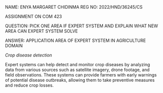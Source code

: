 NAME: ENYA MARGARET CHIDINMA
REG NO: 2022/HND/36245/CS

ASSIGNMENT ON COM 423 

QUESTION:
PICK ONE AREA IF EXPERT SYSTEM AND EXPLAIN WHAT NEW AREA CAN EXPERT SYSTEM SOLVE 

ANSWER:
APPLICATION AREA OF EXPERT SYSTEM IN AGRICULTURE DOMAIN

*Crop disease detection* 

 Expert systems can help detect and monitor crop diseases by analyzing data from various sources such as satellite imagery, drone footage, and field observations. These systems can provide farmers with early warnings of potential disease outbreaks, allowing them to take preventive measures and reduce crop losses.
